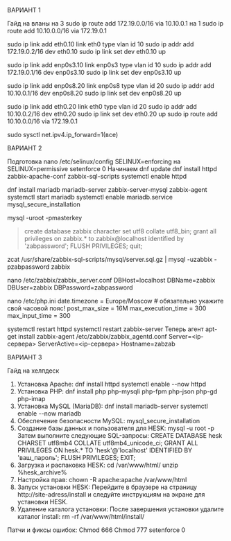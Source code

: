 ВАРИАНТ 1

Гайд на вланы
на 3
sudo ip route add 172.19.0.0/16 via 10.10.0.1
на 1
sudo ip route add 10.10.0.0/16 via 172.19.0.1

sudo ip link add eth0.10 link eth0 type vlan id 10
sudo ip addr add 172.19.0.2/16 dev eth0.10
sudo ip link set dev eth0.10 up

sudo ip link add enp0s3.10 link enp0s3 type vlan id 10
sudo ip addr add 172.19.0.1/16 dev enp0s3.10
sudo ip link set dev enp0s3.10 up

sudo ip link add enp0s8.20 link enp0s8 type vlan id 20
sudo ip addr add 10.10.0.1/16 dev enp0s8.20
sudo ip link set dev enp0s8.20 up

sudo ip link add eth0.20 link eth0 type vlan id 20
sudo ip addr add 10.10.0.2/16 dev eth0.20
sudo ip link set dev eth0.20 up
sudo ip route add 10.10.0.0/16 via 172.19.0.1

sudo sysctl net.ipv4.ip_forward=1(все)

ВАРИАНТ 2

Подготовка 
nano /etc/selinux/config
SELINUX=enforcing на SELINUX=permissive
setenforce 0
Начинаем 
dnf update
dnf install httpd zabbix-apache-conf zabbix-sql-scripts
systemctl enable httpd

dnf install mariadb mariadb-server zabbix-server-mysql zabbix-agent
systemctl start mariadb
systemctl enable mariadb.service
mysql_secure_installation

mysql -uroot -pmasterkey
> create   database zabbix character set utf8 collate utf8_bin;
> grant all privileges on zabbix.* to zabbix@localhost identified by 'zabpassword';
> FLUSH PRIVILEGES;
> quit;

zcat /usr/share/zabbix-sql-scripts/mysql/server.sql.gz | mysql -uzabbix -pzabpassword zabbix

nano /etc/zabbix/zabbix_server.conf
DBHost=localhost
DBName=zabbix
DBUser=zabbix
DBPassword=zabpassword

nano /etc/php.ini
date.timezone = Europe/Moscow      # обязательно укажите свой часовой пояс! 
post_max_size = 16M
max_execution_time = 300
max_input_time = 300

systemctl restart httpd
systemctl restart zabbix-server
Теперь агент
apt-get install zabbix-agent
/etc/zabbix/zabbix_agentd.conf
Server=<ip-сервера>
ServerActive=<ip-сервера>
Hostname=zabzab

ВАРИАНТ 3

Гайд на хелпдеск
1. Установка Apache:
dnf install httpd
systemctl enable --now httpd
2. Установка PHP:
dnf install php php-mysqli php-fpm php-json php-gd php-imap
3. Установка MySQL (MariaDB):
dnf install mariadb-server
systemctl enable --now mariadb
4. Обеспечение безопасности MySQL:
mysql_secure_installation
5. Создание базы данных и пользователя для HESK:
mysql -u root -p
Затем выполните следующие SQL-запросы:
CREATE DATABASE hesk CHARSET utf8mb4 COLLATE utf8mb4_unicode_ci;
GRANT ALL PRIVILEGES ON hesk.* TO 'hesk'@'localhost' IDENTIFIED BY 'ваш_пароль';
FLUSH PRIVILEGES;
EXIT;
6. Загрузка и распаковка HESK:
cd /var/www/html/
unzip %hesk_archive%
7. Настройка прав:
chown -R apache:apache /var/www/html
8. Запуск установки HESK:
Перейдите в браузере на страницу http://site-adress/install и следуйте инструкциям на экране для установки HESK.
9. Удаление каталога установки:
После завершения установки удалите каталог install:
rm -rf /var/www/html/install/

Патчи и фиксы ошибок:
Chmod 666 
Chmod 777 
setenforce 0


